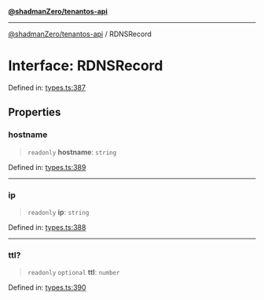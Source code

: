 [**@shadmanZero/tenantos-api**](../README.md)

***

[@shadmanZero/tenantos-api](../globals.md) / RDNSRecord

# Interface: RDNSRecord

Defined in: [types.ts:387](https://github.com/shadmanZero/tenantos-api/blob/a3061c31c45f4aa1cfaa0e889df3cea522a254ad/src/types.ts#L387)

## Properties

### hostname

> `readonly` **hostname**: `string`

Defined in: [types.ts:389](https://github.com/shadmanZero/tenantos-api/blob/a3061c31c45f4aa1cfaa0e889df3cea522a254ad/src/types.ts#L389)

***

### ip

> `readonly` **ip**: `string`

Defined in: [types.ts:388](https://github.com/shadmanZero/tenantos-api/blob/a3061c31c45f4aa1cfaa0e889df3cea522a254ad/src/types.ts#L388)

***

### ttl?

> `readonly` `optional` **ttl**: `number`

Defined in: [types.ts:390](https://github.com/shadmanZero/tenantos-api/blob/a3061c31c45f4aa1cfaa0e889df3cea522a254ad/src/types.ts#L390)
